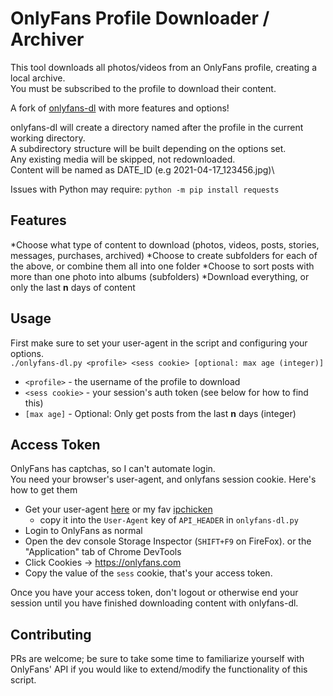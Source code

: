 # OnlyFans Profile Downloader / Archiver
This tool downloads all photos/videos from an OnlyFans profile, creating a local archive.\
You must be subscribed to the profile to download their content.

A fork of [onlyfans-dl](https://github.com/k0rnh0li0/onlyfans-dl) with more features and options!

onlyfans-dl will create a directory named after the profile in the current working directory.\
A subdirectory structure will be built depending on the options set.\
Any existing media will be skipped, not redownloaded.\
Content will be named as DATE_ID (e.g 2021-04-17_123456.jpg)\

Issues with Python may require: `python -m pip install requests`

## Features
*Choose what type of content to download (photos, videos, posts, stories, messages, purchases, archived)
*Choose to create subfolders for each of the above, or combine them all into one folder
*Choose to sort posts with more than one photo into albums (subfolders)
*Download everything, or only the last **n** days of content

## Usage
First make sure to set your user-agent in the script and configuring your options.\
`./onlyfans-dl.py <profile> <sess cookie> [optional: max age (integer)]`
* `<profile>` - the username of the profile to download
* `<sess cookie>` - your session's auth token (see below for how to find this)
* `[max age]` - Optional: Only get posts from the last **n** days (integer)

## Access Token
OnlyFans has captchas, so I can't automate login.\
You need your browser's user-agent, and onlyfans session cookie. Here's how to get them

- Get your user-agent [here](https://whatismybrowser.com/detect/what-is-my-user-agent) or my fav [ipchicken](https://ipchicken.com/)
  - copy it into the `User-Agent` key of `API_HEADER` in `onlyfans-dl.py`
- Login to OnlyFans as normal
- Open the dev console Storage Inspector (`SHIFT+F9` on FireFox). or the "Application" tab of Chrome DevTools
- Click Cookies -> https://onlyfans.com
- Copy the value of the `sess` cookie, that's your access token.

Once you have your access token, don't logout or otherwise end your session until you have finished downloading content with onlyfans-dl.

## Contributing

PRs are welcome; be sure to take some time to familiarize yourself with OnlyFans' API if you would like to extend/modify the functionality of this script.
